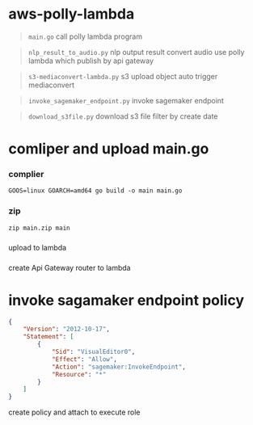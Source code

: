 # aws-polly-lambda
> `main.go` call polly lambda program 

> `nlp_result_to_audio.py` nlp output result convert audio use polly lambda which publish by api gateway

> `s3-mediaconvert-lambda.py` s3 upload object auto trigger mediaconvert

> `invoke_sagemaker_endpoint.py` invoke sagemaker endpoint

> `download_s3file.py` download s3 file filter by create date

# comliper and upload main.go
### complier
```
GOOS=linux GOARCH=amd64 go build -o main main.go
```
### zip
```
zip main.zip main
```
###
upload to lambda
###
create Api Gateway router to lambda

# invoke sagamaker endpoint policy

```json
{
    "Version": "2012-10-17",
    "Statement": [
        {
            "Sid": "VisualEditor0",
            "Effect": "Allow",
            "Action": "sagemaker:InvokeEndpoint",
            "Resource": "*"
        }
    ]
}
```
 create policy and attach to execute role
